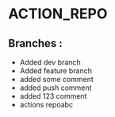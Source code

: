 # ACTION_REPO
## Branches :
  * Added dev branch
  * Added feature branch
  * added some comment
  * added push comment
  * added 123 comment
  * actions repoabc

